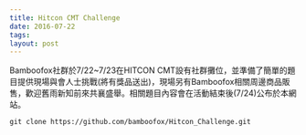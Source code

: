 ```yaml
---
title: Hitcon CMT Challenge
date: 2016-07-22
tags:
layout: post
---
```

Bamboofox社群於7/22~7/23在HITCON CMT設有社群攤位，並準備了簡單的題目提供現場與會人士挑戰(將有獎品送出)，現場另有Bamboofox相關周邊商品販售，歡迎舊雨新知前來共襄盛舉。相關題目內容會在活動結束後(7/24)公布於本網站。
```shell
git clone https://github.com/bamboofox/Hitcon_Challenge.git
```